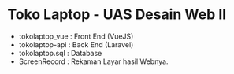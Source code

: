 # Toko Laptop - UAS Desain Web II
- tokolaptop_vue : Front End (VueJS)
- tokolaptop-api : Back End (Laravel)
- tokolaptop.sql : Database
- ScreenRecord : Rekaman Layar hasil Webnya.
